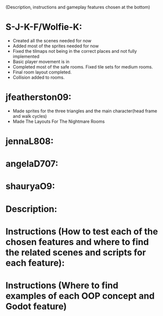 (Description, instructions and gameplay features chosen at the bottom)
# S-J-K-F/Wolfie-K:
- Created all the scenes needed for now
- Added most of the sprites needed for now
- Fixed the tilmaps not being in the correct places and not fully implemented
- Basic player movement is in
- Completed most of the safe rooms. Fixed tile sets for medium rooms.
- Final room layout completed.
- Collision added to rooms.







# jfeatherston09:
- Made sprites for the three triangles and the main character(head frame and walk cycles)
- Made The Layouts For The Nightmare Rooms









# jennaL808:










# angelaD707:










# shauryaO9:










# Description:

# Instructions (How to test each of the chosen features and where to find the related scenes and scripts for each feature):

# Instructions (Where to find examples of each OOP concept and Godot feature)
